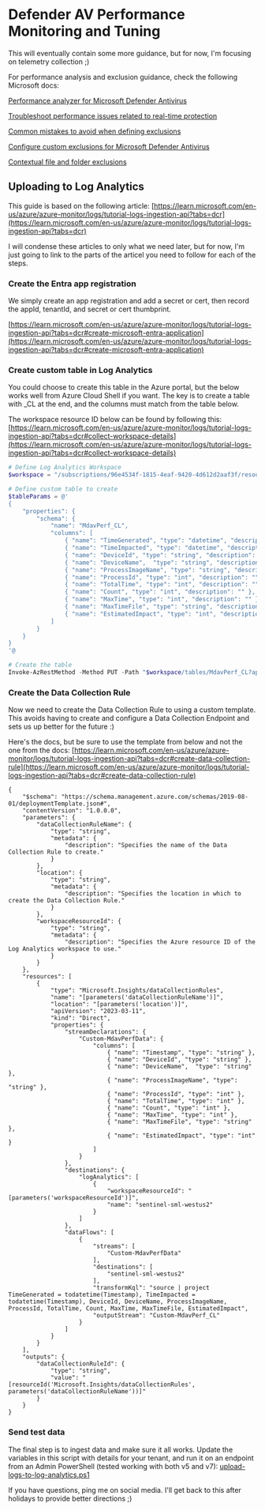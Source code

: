 # Defender AV Performance Monitoring and Tuning

This will eventually contain some more guidance, but for now, I'm focusing on telemetry collection ;)

For performance analysis and exclusion guidance, check the following Microsoft docs:

[Performance analyzer for Microsoft Defender Antivirus](https://learn.microsoft.com/en-us/defender-endpoint/tune-performance-defender-antivirus)

[Troubleshoot performance issues related to real-time protection](https://learn.microsoft.com/en-us/defender-endpoint/troubleshoot-performance-issues)

[Common mistakes to avoid when defining exclusions](https://learn.microsoft.com/en-us/defender-endpoint/common-exclusion-mistakes-microsoft-defender-antivirus)

[Configure custom exclusions for Microsoft Defender Antivirus](https://learn.microsoft.com/en-us/defender-endpoint/configure-exclusions-microsoft-defender-antivirus)

[Contextual file and folder exclusions](https://learn.microsoft.com/en-us/defender-endpoint/configure-contextual-file-folder-exclusions-microsoft-defender-antivirus)

## Uploading to Log Analytics

This guide is based on the following article: [https://learn.microsoft.com/en-us/azure/azure-monitor/logs/tutorial-logs-ingestion-api?tabs=dcr](https://learn.microsoft.com/en-us/azure/azure-monitor/logs/tutorial-logs-ingestion-api?tabs=dcr)

I will condense these articles to only what we need later, but for now, I'm just going to link to the parts of the articel you need to follow for each of the steps.

### Create the Entra app registration

We simply create an app registration and add a secret or cert, then record the appId, tenantId, and secret or cert thumbprint.

[https://learn.microsoft.com/en-us/azure/azure-monitor/logs/tutorial-logs-ingestion-api?tabs=dcr#create-microsoft-entra-application](https://learn.microsoft.com/en-us/azure/azure-monitor/logs/tutorial-logs-ingestion-api?tabs=dcr#create-microsoft-entra-application)

### Create custom table in Log Analytics

You could choose to create this table in the Azure portal, but the below works well from Azure Cloud Shell if you want. The key is to create a table with _CL at the end, and the columns must match from the table below.

The workspace resource ID below can be found by following this: [https://learn.microsoft.com/en-us/azure/azure-monitor/logs/tutorial-logs-ingestion-api?tabs=dcr#collect-workspace-details](https://learn.microsoft.com/en-us/azure/azure-monitor/logs/tutorial-logs-ingestion-api?tabs=dcr#collect-workspace-details)

```powershell
# Define Log Analytics Workspace
$workspace = "/subscriptions/96e4534f-1815-4eaf-9420-4d612d2aaf3f/resourcegroups/sentinel-sml-westus2/providers/microsoft.operationalinsights/workspaces/sentinel-sml-westus2"

# Define custom table to create
$tableParams = @'
{
    "properties": {
        "schema": {
            "name": "MdavPerf_CL",
            "columns": [
                { "name": "TimeGenerated", "type": "datetime", "description": "" },
                { "name": "TimeImpacted", "type": "datetime", "description": "" },
                { "name": "DeviceId", "type": "string", "description": "" },
                { "name": "DeviceName",  "type": "string", "description": "" },
                { "name": "ProcessImageName", "type": "string", "description": "" },
                { "name": "ProcessId", "type": "int", "description": "" },
                { "name": "TotalTime", "type": "int", "description": "" },
                { "name": "Count", "type": "int", "description": "" },
                { "name": "MaxTime", "type": "int", "description": "" },
                { "name": "MaxTimeFile", "type": "string", "description": "" },
                { "name": "EstimatedImpact", "type": "int", "description": "" }
            ]
        }
    }
}
'@

# Create the table
Invoke-AzRestMethod -Method PUT -Path "$workspace/tables/MdavPerf_CL?api-version=2022-10-01" -Payload $tableParams
```

### Create the Data Collection Rule

Now we need to create the Data Collection Rule to using a custom template. This avoids having to create and configure a Data Collection Endpoint and sets us up better for the future :)

Here's the docs, but be sure to use the template from below and not the one from the docs: [https://learn.microsoft.com/en-us/azure/azure-monitor/logs/tutorial-logs-ingestion-api?tabs=dcr#create-data-collection-rule](https://learn.microsoft.com/en-us/azure/azure-monitor/logs/tutorial-logs-ingestion-api?tabs=dcr#create-data-collection-rule)


```
{
    "$schema": "https://schema.management.azure.com/schemas/2019-08-01/deploymentTemplate.json#",
    "contentVersion": "1.0.0.0",
    "parameters": {
        "dataCollectionRuleName": {
            "type": "string",
            "metadata": {
                "description": "Specifies the name of the Data Collection Rule to create."
            }
        },
        "location": {
            "type": "string",
            "metadata": {
                "description": "Specifies the location in which to create the Data Collection Rule."
            }
        },
        "workspaceResourceId": {
            "type": "string",
            "metadata": {
                "description": "Specifies the Azure resource ID of the Log Analytics workspace to use."
            }
        }
    },
    "resources": [
        {
            "type": "Microsoft.Insights/dataCollectionRules",
            "name": "[parameters('dataCollectionRuleName')]",
            "location": "[parameters('location')]",
            "apiVersion": "2023-03-11",
            "kind": "Direct",
            "properties": {
                "streamDeclarations": {
                    "Custom-MdavPerfData": {
                        "columns": [
                            { "name": "Timestamp", "type": "string" },
                            { "name": "DeviceId", "type": "string" },
                            { "name": "DeviceName",  "type": "string" },
                            { "name": "ProcessImageName", "type": "string" },
                            { "name": "ProcessId", "type": "int" },
                            { "name": "TotalTime", "type": "int" },
                            { "name": "Count", "type": "int" },
                            { "name": "MaxTime", "type": "int" },
                            { "name": "MaxTimeFile", "type": "string" },
                            { "name": "EstimatedImpact", "type": "int" }
                        ]
                    }
                },
                "destinations": {
                    "logAnalytics": [
                        {
                            "workspaceResourceId": "[parameters('workspaceResourceId')]",
                            "name": "sentinel-sml-westus2"
                        }
                    ]
                },
                "dataFlows": [
                    {
                        "streams": [
                            "Custom-MdavPerfData"
                        ],
                        "destinations": [
                            "sentinel-sml-westus2"
                        ],
                        "transformKql": "source | project TimeGenerated = todatetime(Timestamp), TimeImpacted = todatetime(Timestamp), DeviceId, DeviceName, ProcessImageName, ProcessId, TotalTime, Count, MaxTime, MaxTimeFile, EstimatedImpact",
                        "outputStream": "Custom-MdavPerf_CL"
                    }
                ]
            }
        }
    ],
    "outputs": {
        "dataCollectionRuleId": {
            "type": "string",
            "value": "[resourceId('Microsoft.Insights/dataCollectionRules', parameters('dataCollectionRuleName'))]"
        }
    }
}
```

### Send test data

The final step is to ingest data and make sure it all works. Update the variables in this script with details for your tenant, and run it on an endpoint from an Admin PowerShell (tested working with both v5 and v7): [upload-logs-to-log-analytics.ps1](upload-logs-to-log-analytics.ps1)

If you have questions, ping me on social media. I'll get back to this after holidays to provide better directions ;)